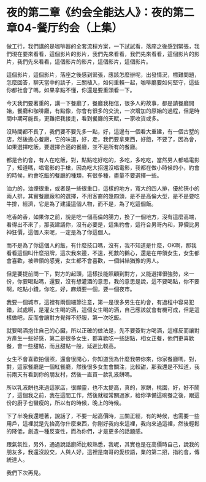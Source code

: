 # 夜的第二章《约会全能达人》：夜的第二章04-餐厅约会（上集）

做工行，我們講的是咖啡器的全套流程方案，一下試試看，落座之後感到緊張，我們現在要來看看，這個影片的影片，我們先來看看，我們先來看看，這個影片的影片，我們先來看看，這個影片的影片，這個影片，這個影片。

這個影片，這個影片，落座之後感到緊張，應該怎麼辦呢，出發情況，標難問題，怎麼回答，聊天當中的談子，三關植入，如何重賴一起，咖啡廳要如何堅守，這些你都社會了嗎，如果拿點不懂，你還是要重頭看一下。

今天我們要著重的，講一下餐廳了，餐廳我相信，很多人的故事，都是請餐廳開始，餐廳和咖啡廳，有點像，你會有很多的交流，一次增加的原始的過程，但是時間中期可能長，更難把我接走，看到餐廳的天賦，一家收貨或多。

沒時間都不長了，我們要不要先多一點，好，這邊有一個看大重建，有一個古墅的店，然後擔心餐廠，它的味道，好，走，我們要拿東西，好飽，不要了，因為會，如果選擇吃飯，要選擇合適的餐廳，並不是所有的餐廳。

都是合約會，有人在吃飯，對，點點吃好吃的，多吃，多吃吃，當然男人都唱電影了，知道嗎，唱電影的手槍，因為吃大招還沒唱電影，我都在做小時候的小，約會的時候，約會吃飯的餐廳的種類，有很多種，盡量不要選擇一些。

油力的，油煙很重，或者是一些很重口，這樣的地方，寬大的四人排，優於狹小的兩人排，其實餐廳廠和的選擇，不用客裔的幾四頭，是不是高倫大型，是不是要吃牛排，經濟，它是為了建議這個人物，而不是，為了吃這個飯。

吃香的香，如果你之前，說是吃一個高倫的腸力，換了一個地方，沒有這麼高端，看得出不來了，那我建議你，沒有必要是，這集約會，這符合男哥內和，算價比男神狂價，這個人來呢，一定是為了你這個人。

而不是為了你這個人的飯，有什麼技口嗎，沒有，我不知道是什麼，OK啊，那我看看這個叫什麼招牌，這次我來邊，不遠，死數的鵝心，還是在帶領女生，女生都會喜歡，被帶領的感覺，女生都不會喜歡，一個糾結猶豫的男人。

但是要提前問一下，對方的起頭，這樣技能照顧到對方，又能選擇很強勢，來一份，你要喝點嗎，還要，沒有想灌酒的意思，我的意思是說，這不要喝點，你不要啊，吃點小錢，你吃，好，麻煩要一個，要一個夜市。

我要一個城市，這裡有兩個細節注意，第一是很多男生在約會，有過程中容易犯錯，試處啊，是灌女生喝的酒，這個女生喝的酒，自己應該就會有機可成，但是這樣做吧，反而會讓對方覺得不舒服，第一次吃飯。

就要喝酒抱住自己的心臟，所以正確的做法是，先不要簽對方喝酒，這樣反而讓對方產生一些好感，第二是很多女生，都喜歡吃一些甜點，相女正餐，他們更喜歡餐，會一些甜點，而且甜點一般，延遲比較高。

女生不會喜歡拍個照，還會很開心，你知道我為什麼我帶你來，你家餐廳嗎，對，對，這家餐廳是一個紅餐廳，然後很多女生會關注，比較甜，那我還是不知道，我前兩天有看到你的朋友村，然後一直買一款乳液餅嗎。

所以乳液餅也來過這家店，很顯靈，也不太提高，真的，家餅，桃園，好，好不鬧了，這個我之前，我在這間工作，然後就經常關過家，給你準備這碗餐之後，跟這份的廚子也蠻瘦的，所以有的時候，晚上的時候。

下了半晚我還睡著，說話了，不要一起高價時，三關正經，有的時候，也需要一些用戶，這裡就是先抬高你什麼東西，你剛好我向來這裡，我向來過這裡，然後輕鬆的降低，創造一種反查性，而為你們，才是更多的話題感。

跟氣氛性，另外，通過說話廚師比較熟悉，我呢，其實也是在高價時自己，說我的朋友多，我還沒設交，人與人好，這裡是南哥的愛校語，業的第二招，指約會，傳統達人。

我們下次再見。